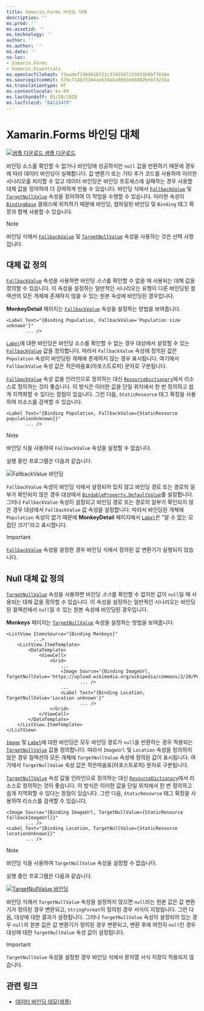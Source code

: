 ```yaml
---
title: Xamarin.Forms 바인딩 대체
description: ''
ms.prod: ''
ms.assetid: ''
ms.technology: ''
author: ''
ms.author: ''
ms.date: ''
no-loc:
- Xamarin.Forms
- Xamarin.Essentials
ms.openlocfilehash: f3aadef1960618731c3749507233933b8bf7630e
ms.sourcegitcommit: 57bc714633364aeb34aba9803e88802bebf321ba
ms.translationtype: HT
ms.contentlocale: ko-KR
ms.lasthandoff: 05/28/2020
ms.locfileid: "84133479"
---
```

# <a name="xamarinforms-binding-fallbacks"></a>Xamarin.Forms 바인딩 대체

[![샘플 다운로드](~/media/shared/download.png) 샘플 다운로드](https://docs.microsoft.com/samples/xamarin/xamarin-forms-samples/databindingdemos)

바인딩 소스를 확인할 수 없거나 바인딩에 성공하지만 `null` 값을 반환하기 때문에 경우에 따라 데이터 바인딩이 실패합니다. 값 변환기 또는 기타 추가 코드를 사용하여 이러한 시나리오를 처리할 수 있고 데이터 바인딩은 바인딩 프로세스에 실패하는 경우 사용할 대체 값을 정의하여 더 강력하게 만들 수 있습니다. 바인딩 식에서 [`FallbackValue`](xref:Xamarin.Forms.BindingBase.FallbackValue) 및 [`TargetNullValue`](xref:Xamarin.Forms.BindingBase.TargetNullValue) 속성을 정의하여 이 작업을 수행할 수 있습니다. 이러한 속성이 [`BindingBase`](xref:Xamarin.Forms.BindingBase) 클래스에 위치하기 때문에 바인딩, 컴파일된 바인딩 및 `Binding` 태그 확장과 함께 사용할 수 있습니다.

> [!NOTE]
> 바인딩 식에서 [`FallbackValue`](xref:Xamarin.Forms.BindingBase.FallbackValue) 및 [`TargetNullValue`](xref:Xamarin.Forms.BindingBase.TargetNullValue) 속성을 사용하는 것은 선택 사항입니다.

## <a name="defining-a-fallback-value"></a>대체 값 정의

[`FallbackValue`](xref:Xamarin.Forms.BindingBase.FallbackValue) 속성을 사용하면 바인딩 *소스*를 확인할 수 없을 때 사용되는 대체 값을 정의할 수 있습니다. 이 속성을 설정하는 일반적인 시나리오는 유형이 다른 바인딩된 컬렉션의 모든 개체에 존재하지 않을 수 있는 원본 속성에 바인딩된 경우입니다.

**MonkeyDetail** 페이지는 [`FallbackValue`](xref:Xamarin.Forms.BindingBase.FallbackValue) 속성을 설정하는 방법을 보여줍니다.

```xaml
<Label Text="{Binding Population, FallbackValue='Population size unknown'}"
       ... />   
```

[`Label`](xref:Xamarin.Forms.Label)에 대한 바인딩은 바인딩 소스를 확인할 수 없는 경우 대상에서 설정할 수 있는 [`FallbackValue`](xref:Xamarin.Forms.BindingBase.FallbackValue) 값을 정의합니다. 따라서 `FallbackValue` 속성에 정의된 값은 `Population` 속성이 바인딩된 개체에 존재하지 않는 경우 표시됩니다. 여기에서 `FallbackValue` 속성 값은 작은따옴표(아포스트로피) 문자로 구분됩니다.

[`FallbackValue`](xref:Xamarin.Forms.BindingBase.FallbackValue) 속성 값을 인라인으로 정의하는 대신 [`ResourceDictionary`](xref:Xamarin.Forms.ResourceDictionary)에서 리소스로 정의하는 것이 좋습니다. 이 방식은 이러한 값을 단일 위치에서 한 번 정의하고 쉽게 지역화할 수 있다는 장점이 있습니다. 그런 다음, `StaticResource` 태그 확장을 사용하여 리소스를 검색할 수 있습니다.

```xaml
<Label Text="{Binding Population, FallbackValue={StaticResource populationUnknown}}"
       ... />  
```

> [!NOTE]
> 바인딩 식을 사용하여 `FallbackValue` 속성을 설정할 수 없습니다.

실행 중인 프로그램은 다음과 같습니다.

![FallbackValue 바인딩](binding-fallbacks-images/bindingunavailable-detail-cropped.png "FallbackValue 바인딩")

`FallbackValue` 속성이 바인딩 식에서 설정되어 있지 않고 바인딩 경로 또는 경로의 일부가 확인되지 않은 경우 대상에서 [`BindableProperty.DefaultValue`](xref:Xamarin.Forms.BindableProperty.DefaultValue)를 설정합니다. 그러나 `FallbackValue` 속성이 설정되고 바인딩 경로 또는 경로의 일부가 확인되지 않은 경우 대상에서 `FallbackValue` 값 속성을 설정합니다. 따라서 바인딩된 개체에 `Population` 속성이 없기 때문에 **MonkeyDetail** 페이지에서 [`Label`](xref:Xamarin.Forms.Label)은 "알 수 없는 모집단 크기"라고 표시합니다.

> [!IMPORTANT]
> [`FallbackValue`](xref:Xamarin.Forms.BindingBase.FallbackValue) 속성을 설정한 경우 바인딩 식에서 정의된 값 변환기가 실행되지 않습니다.

## <a name="defining-a-null-replacement-value"></a>Null 대체 값 정의

[`TargetNullValue`](xref:Xamarin.Forms.BindingBase.TargetNullValue) 속성을 사용하면 바인딩 *소스*를 확인할 수 없지만 값이 `null`일 때 사용되는 대체 값을 정의할 수 있습니다. 이 속성을 설정하는 일반적인 시나리오는 바인딩된 컬렉션에서 `null`일 수 있는 원본 속성에 바인딩된 경우입니다.

**Monkeys** 페이지는 [`TargetNullValue`](xref:Xamarin.Forms.BindingBase.TargetNullValue) 속성을 설정하는 방법을 보여줍니다.

```xaml
<ListView ItemsSource="{Binding Monkeys}"
          ...>
    <ListView.ItemTemplate>
        <DataTemplate>
            <ViewCell>
                <Grid>
                    ...
                    <Image Source="{Binding ImageUrl, TargetNullValue='https://upload.wikimedia.org/wikipedia/commons/2/20/Point_d_interrogation.jpg'}"
                           ... />
                    ...
                    <Label Text="{Binding Location, TargetNullValue='Location unknown'}"
                           ... />
                </Grid>
            </ViewCell>
        </DataTemplate>
    </ListView.ItemTemplate>
</ListView>
```

[`Image`](xref:Xamarin.Forms.Image) 및 [`Label`](xref:Xamarin.Forms.Label)에 대한 바인딩은 모두 바인딩 경로가 `null`을 반환하는 경우 적용되는 [`TargetNullValue`](xref:Xamarin.Forms.BindingBase.TargetNullValue) 값을 정의합니다. 따라서 `ImageUrl` 및 `Location` 속성을 정의하지 않은 경우 컬렉션의 모든 개체에 `TargetNullValue` 속성에 정의된 값이 표시됩니다. 여기에서 `TargetNullValue` 속성 값은 작은따옴표(아포스트로피) 문자로 구분됩니다.

[`TargetNullValue`](xref:Xamarin.Forms.BindingBase.TargetNullValue) 속성 값을 인라인으로 정의하는 대신 [`ResourceDictionary`](xref:Xamarin.Forms.ResourceDictionary)에서 리소스로 정의하는 것이 좋습니다. 이 방식은 이러한 값을 단일 위치에서 한 번 정의하고 쉽게 지역화할 수 있다는 장점이 있습니다. 그런 다음, `StaticResource` 태그 확장을 사용하여 리소스를 검색할 수 있습니다.

```xaml
<Image Source="{Binding ImageUrl, TargetNullValue={StaticResource fallbackImageUrl}}"
       ... />
<Label Text="{Binding Location, TargetNullValue={StaticResource locationUnknown}}"
       ... />
```

> [!NOTE]
> 바인딩 식을 사용하여 `TargetNullValue` 속성을 설정할 수 없습니다.

실행 중인 프로그램은 다음과 같습니다.

[![TargetNullValue 바인딩](binding-fallbacks-images/bindingunavailable-small.png "TargetNullValue 바인딩")](binding-fallbacks-images/bindingunavailable-large.png#lightbox "TargetNullValue 바인딩")

바인딩 식에서 `TargetNullValue` 속성을 설정하지 않으면 `null`라는 원본 값은 값 변환기가 정의된 경우 변환되고, `StringFormat`이 정의된 경우 서식이 지정됩니다. 그런 다음, 대상에 대한 결과가 설정됩니다. 그러나 `TargetNullValue` 속성이 설정되어 있는 경우 `null`의 원본 값은 값 변환기가 정의된 경우 변환되고, 변환 후에 여전히 `null`인 경우 대상에 대한 `TargetNullValue` 속성 값이 설정됩니다.

> [!IMPORTANT]
> `TargetNullValue` 속성을 설정한 경우 바인딩 식에서 문자열 서식 지정이 적용되지 않습니다.

## <a name="related-links"></a>관련 링크

- [데이터 바인딩 데모(샘플)](https://docs.microsoft.com/samples/xamarin/xamarin-forms-samples/databindingdemos)
